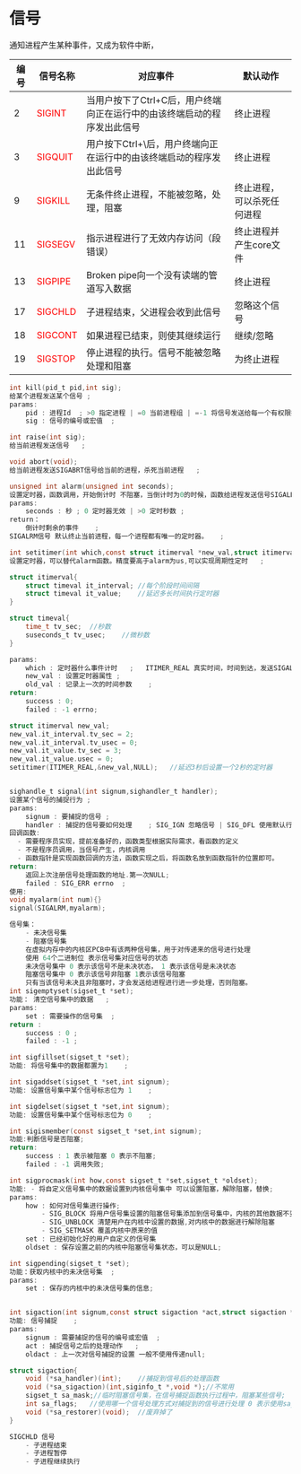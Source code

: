# 信号

通知进程产生某种事件，又成为软件中断，

| 编号 | 信号名称                         | 对应事件                                                     | 默认动作                   |
| ---- | -------------------------------- | ------------------------------------------------------------ | -------------------------- |
| 2    | <font color="red">SIGINT</font>  | 当用户按下了Ctrl+C后，用户终端向正在运行中的由该终端启动的程序发出此信号 | 终止进程                   |
| 3    | <font color="red">SIGQUIT</font> | 用户按下Ctrl+\后，用户终端向正在运行中的由该终端启动的程序发出此信号 | 终止进程                   |
| 9    | <font color="red">SIGKILL</font> | 无条件终止进程，不能被忽略，处理，阻塞                       | 终止进程，可以杀死任何进程 |
| 11   | <font color="red">SIGSEGV</font> | 指示进程进行了无效内存访问（段错误）                         | 终止进程并产生core文件     |
| 13   | <font color="red">SIGPIPE</font> | Broken pipe向一个没有读端的管道写入数据                      | 终止进程                   |
| 17   | <font color="red">SIGCHLD</font> | 子进程结束，父进程会收到此信号                               | 忽略这个信号               |
| 18   | <font color="red">SIGCONT</font> | 如果进程已结束，则使其继续运行                               | 继续/忽略                  |
| 19   | <font color="red">SIGSTOP</font> | 停止进程的执行。信号不能被忽略处理和阻塞                     | 为终止进程                 |

```c
int kill(pid_t pid,int sig);
给某个进程发送某个信号	;
params:
	pid : 进程Id	; >0 指定进程 | =0 当前进程组 | =-1 将信号发送给每一个有权限接受信号的进程 | <-1 这个pid = 某个进程组的ID取反	;
	sig : 信号的编号或宏值	;

int raise(int sig);
给当前进程发送信号	;

void abort(void);
给当前进程发送SIGABRT信号给当前的进程，杀死当前进程	;

unsigned int alarm(unsigned int seconds);
设置定时器，函数调用，开始倒计时 不阻塞，当倒计时为0的时候，函数给进程发送信号SIGALRM	;
params:
	seconds : 秒 ; 0 定时器无效 | >0 定时秒数 ;
return：
    倒计时剩余的事件	;
SIGALRM信号 默认终止当前进程，每一个进程都有唯一的定时器。	;

int setitimer(int which,const struct itimerval *new_val,struct itimerval *old_value);
设置定时器，可以替代alarm函数。精度要高于alarm为us,可以实现周期性定时	;

struct itimerval{
    struct timeval it_interval;	//每个阶段时间间隔
    struct timeval it_value;	//延迟多长时间执行定时器
}

struct timeval{
    time_t tv_sec;	//秒数
    suseconds_t tv_usec;	//微秒数
}

params:
	which : 定时器什么事件计时	; 	ITIMER_REAL 真实时间，时间到达，发送SIGALRM常用 | ITIMER_VIRTUAL 用户时间 |  ITIMER_PROF 用户态和内核态所消耗的时间
    new_val : 设置定时器属性 ;
	old_val : 记录上一次的时间参数	;
return:
	success : 0;
	failed : -1 errno;

struct itimerval new_val;
new_val.it_interval.tv_sec = 2;
new_val.it_interval.tv_usec = 0;
new_val.it_value.tv_sec = 3;
new_val.it_value.usec = 0;
setitimer(ITIMER_REAL,&new_val,NULL);	//延迟3秒后设置一个2秒的定时器


sighandle_t signal(int signum,sighandler_t handler);
设置某个信号的捕捉行为	;
params:
	signum : 要捕捉的信号	;
	handler : 捕捉的信号要如何处理	; SIG_IGN 忽略信号 | SIG_DFL 使用默认行为 | 回调函数 这个函数是系统调用,程序员只负责写;
回调函数:
  - 需要程序员实现，提前准备好的，函数类型根据实际需求，看函数的定义
  - 不是程序员调用，当信号产生，内核调用
  - 函数指针是实现函数回调的方法，函数实现之后，将函数名放到函数指针的位置即可。
return:
	返回上次注册信号处理函数的地址.第一次NULL;
   	failed : SIG_ERR errno	;
使用:
void myalarm(int num){}
signal(SIGALRM,myalarm);

信号集：
    - 未决信号集
    - 阻塞信号集
    在虚拟内存中的内核区PCB中有该两种信号集，用于对传递来的信号进行处理
    使用 64个二进制位 表示信号集对应信号的状态
    未决信号集中 0 表示该信号不是未决状态， 1 表示该信号是未决状态
    阻塞信号集中 0 表示该信号非阻塞 1表示该信号阻塞
    只有当该信号未决且非阻塞时，才会发送给进程进行进一步处理，否则阻塞。
int sigemptyset(sigset_t *set);
功能： 清空信号集中的数据	;
params:
	set : 需要操作的信号集	;
return :
	success : 0	;
	failed : -1 ;

int sigfillset(sigset_t *set);
功能: 将信号集中的数据都置为1	;

int sigaddset(sigset_t *set,int signum);
功能: 设置信号集中某个信号标志位为 1	;

int sigdelset(sigset_t *set,int signum);
功能: 设置信号集中某个信号标志位为 0	;

int sigismember(const sigset_t *set,int signum);
功能:判断信号是否阻塞;
return:
	success : 1 表示被阻塞 0 表示不阻塞;
	failed : -1 调用失败;

int sigprocmask(int how,const sigset_t *set,sigset_t *oldset);
功能: - 将自定义信号集中的数据设置到内核信号集中 可以设置阻塞，解除阻塞，替换;
params:
	how : 如何对信号集进行操作; 
		- SIG_BLOCK 将用户信号集设置的阻塞信号集添加到信号集中，内核的其他数据不变
		- SIG_UNBLOCK 清楚用户在内核中设置的数据,对内核中的数据进行解除阻塞
        - SIG_SETMASK 覆盖内核中原来的值
	set : 已经初始化好的用户自定义的信号集
    oldset : 保存设置之前的内核中阻塞信号集状态，可以是NULL;

int sigpending(sigset_t *set);
功能：获取内核中的未决信号集	;
params:
	set : 保存的内核中的未决信号集的信息;


int sigaction(int signum,const struct sigaction *act,struct sigaction *oldact);
功能: 信号捕捉	;
params:
	signum : 需要捕捉的信号的编号或宏值	;
	act : 捕捉信号之后的处理动作	;
	oldact : 上一次对信号捕捉的设置 一般不使用传递null;

struct sigaction{
    void (*sa_handler)(int);	//捕捉到信号后的处理函数
    void (*sa_sigaction)(int,siginfo_t *,void *);//不常用
    sigset_t sa_mask;//临时阻塞信号集，在信号捕捉函数执行过程中，阻塞某些信号;
    int sa_flags;	//使用哪一个信号处理方式对捕捉到的信号进行处理 0 表示使用sa_handler
    void (*sa_restorer)(void);	//废弃掉了
}

SIGCHLD 信号
    - 子进程结束
    - 子进程暂停
    - 子进程继续执行 

```

